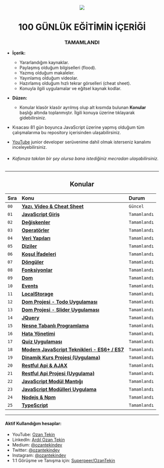 <div align= "center">
<img  src="https://skillicons.dev/icons?i=js" />
<h1>100 GÜNLÜK EĞİTİMİN İÇERİĞİ</h1>
<h3>TAMAMLANDI</h3>
</div>

- <b> İçerik: </b>
  - Yararlandığım kaynaklar.
  - Paylaşmış olduğum bilgiselleri (flood).
  - Yazmış olduğum makaleler.
  - Yayınlamış olduğum videolar.
  - Hazırlamış olduğum hızlı tekrar görselleri (cheat sheet).
  - Konuyla ilgili uygulamalar ve eğitsel kaynak kodlar.
- <b> Düzen: </b>

  - Konular klasör klasör ayrılmış olup alt kısımda bulunan <b> Konular </b> başlığı altında toplanmıştır. İlgili konuya üzerine tıklayarak gidebilirsiniz.

- Kısacası 81 gün boyunca JavaScript üzerine yapmış olduğum tüm çalışmalarıma bu repository içerisinden ulaşabilirsiniz.

- <a href="https://www.youtube.com/c/OzanTekin">YouTube</a> junior developer serüvenime dahil olmak isterseniz kanalımı inceleyebilirsiniz.

- ###### Kafanıza takılan bir şey olursa bana istediğiniz mecradan ulaşabilirsiniz.

<hr/>

<h2 align="center">Konular </h2>

| Sıra | Konu                                                                                                                                    | Durum        |
| :--- | :-------------------------------------------------------------------------------------------------------------------------------------- | :----------- |
| `00` | **[Yazı, Video & Cheat Sheet](https://github.com/ozantekin/100DaysOfJS/tree/main/00-Yaz%C4%B1VideoCheatSheet)**                         | `Güncel`     |
| `01` | **[JavaScript Giriş](https://github.com/ozantekin/100DaysOfJS/tree/main/01-JavaScriptGiris)**                                           | `Tamamlandı` |
| `02` | **[Değişkenler](https://github.com/ozantekin/100DaysOfJS/tree/main/02-Degiskenler)**                                                    | `Tamamlandı` |
| `03` | **[Operatörler](https://github.com/ozantekin/100DaysOfJS/tree/main/03-Operatorler)**                                                    | `Tamamlandı` |
| `04` | **[Veri Yapıları](https://github.com/ozantekin/100DaysOfJS/tree/main/04-VeriYapilari)**                                                 | `Tamamlandı` |
| `05` | **[Diziler](https://github.com/ozantekin/100DaysOfJS/tree/main/05-Diziler)**                                                            | `Tamamlandı` |
| `06` | **[Koşul İfadeleri](https://github.com/ozantekin/100DaysOfJS/tree/main/06-KosulIfadeleri)**                                             | `Tamamlandı` |
| `07` | **[Döngüler](https://github.com/ozantekin/100DaysOfJS/tree/main/07-Donguler)**                                                          | `Tamamlandı` |
| `08` | **[Fonksiyonlar](https://github.com/ozantekin/100DaysOfJS/tree/main/08-Fonksiyonlar)**                                                  | `Tamamlandı` |
| `09` | **[Dom ](https://github.com/ozantekin/100DaysOfJS/tree/main/09-Dom)**                                                                   | `Tamamlandı` |
| `10` | **[Events](https://github.com/ozantekin/100DaysOfJS/tree/main/10-Events)**                                                              | `Tamamlandı` |
| `11` | **[LocalStorage](https://github.com/ozantekin/100DaysOfJS/tree/main/11-LocalStorage)**                                                  | `Tamamlandı` |
| `12` | **[Dom Projesi - Todo Uygulaması](https://github.com/ozantekin/100DaysOfJS/tree/main/12-DomProjesi-ToDoUygulamasi)**                    | `Tamamlandı` |
| `13` | **[Dom Projesi - Slider Uygulaması](https://github.com/ozantekin/100DaysOfJS/tree/main/13-DomProjesiSliderUygulamasi)**                 | `Tamamlandı` |
| `14` | **[JQuery](https://github.com/ozantekin/100DaysOfJS/tree/main/14-JQuery)**                                                              | `Tamamlandı` |
| `15` | **[Nesne Tabanlı Programlama](https://github.com/ozantekin/100DaysOfJS/tree/main/15-NesneTabanliProgramlama)**                          | `Tamamlandı` |
| `16` | **[Hata Yönetimi](https://github.com/ozantekin/100DaysOfJS/tree/main/16-HataYonetimi)**                                                 | `Tamamlandı` |
| `17` | **[Quiz Uygulaması](https://github.com/ozantekin/100DaysOfJS/tree/main/17-QuizUygulamasi)**                                             | `Tamamlandı` |
| `18` | **[Modern JavaScript Teknikleri - ES6+ / ES7](https://github.com/ozantekin/100DaysOfJS/tree/main/18-ModernJavaScriptTeknikleriES6ES7)** | `Tamamlandı` |
| `19` | **[Dinamik Kurs Projesi (Uygulama)](https://github.com/ozantekin/100DaysOfJS/tree/main/19-DinamikKursProjesi)**                         | `Tamamlandı` |
| `20` | **[Restful Api & AJAX](https://github.com/ozantekin/100DaysOfJS/tree/main/20-RestfulApiAJAX)**                                          | `Tamamlandı` |
| `21` | **[Restful Api Projesi (Uygulama)](https://github.com/ozantekin/100DaysOfJS/tree/main/21-RestfulApiProje)**                             | `Tamamlandı` |
| `22` | **[JavaScript Modül Mantığı](https://github.com/ozantekin/100DaysOfJS/tree/main/22-JavaScriptModulMant%C4%B1g%C4%B1)**                  | `Tamamlandı` |
| `23` | **[JavaScript Modülleri Uygulama](https://github.com/ozantekin/100DaysOfJS/tree/main/23-JavaScriptModulUygulama)**                      | `Tamamlandı` |
| `24` | **[Nodejs & Npm](https://github.com/ozantekin/100DaysOfJS/tree/main/24-NodejsNpm)**                                                     | `Tamamlandı` |
| `25` | **[TypeScript](https://github.com/ozantekin/100DaysOfJS/tree/main/25-TypeScript)**                                                      | `Tamamlandı` |

<hr/>

<h4> Aktif Kullandığım hesaplar:</h4>

- YouTube: <a href="https://www.youtube.com/c/OzanTekin">Ozan Tekin</a>
- LinkedIn: <a href="https://www.linkedin.com/in/ardilozantekin/">Ardıl Ozan Tekin</a>
- Medium: <a href="https://medium.com/@ozantekindev">@ozantekindev</a>
- Twitter: <a href="https://twitter.com/ozantekindev">@ozantekindev</a>
- Instagram: <a href="https://www.instagram.com/ozantekindev/">@ozantekindev</a>
- 1:1 Görüşme ve Tanışma için: <a href="https://superpeer.com/ozantekin">Superpeer/OzanTekin</a>
